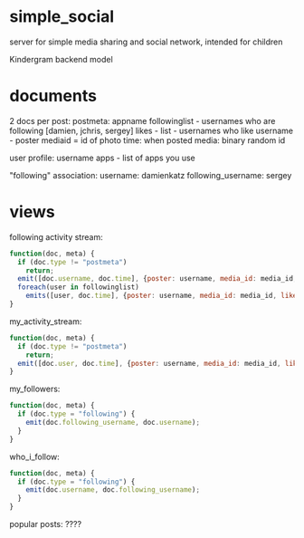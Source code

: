 simple_social
=============

server for simple media sharing and social network, intended for children

Kindergram backend model


# documents
2 docs per post:
postmeta:
  appname
  followinglist - usernames who are following [damien, jchris, sergey]
  likes - list - usernames who like
  username - poster
  mediaid = id of photo
  time: when posted
media:
  binary
  random id


user profile:
  username
  apps - list of apps you use

"following" association:
  username: damienkatz
  following_username: sergey


# views
following activity stream:

```javascript
function(doc, meta) {
  if (doc.type != "postmeta")
    return;
  emit([doc.username, doc.time], {poster: username, media_id: media_id, likes: doc.likes});
  foreach(user in followinglist)
    emits([user, doc.time], {poster: username, media_id: media_id, likes: doc.likes});
}
```

my\_activity\_stream:

```javascript
function(doc, meta) {
  if (doc.type != "postmeta")
    return;
  emit([doc.user, doc.time], {poster: username, media_id: media_id, likes: doc.likes});
}
```
  
my\_followers:

```javascript
function(doc, meta) {
  if (doc.type = "following") {
    emit(doc.following_username, doc.username);
  }
}
```

who\_i\_follow:
```javascript
function(doc, meta) {
  if (doc.type = "following") {
    emit(doc.username, doc.following_username);
  }
}
```
    
popular posts:
????